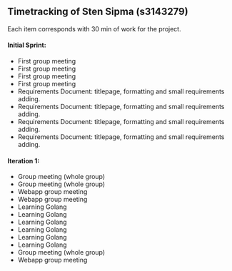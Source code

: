 ## Timetracking of Sten Sipma (s3143279)
Each item corresponds with 30 min of work for the project.

#### Initial Sprint:
- First group meeting
- First group meeting
- First group meeting
- First group meeting
- Requirements Document: titlepage, formatting and small requirements adding.
- Requirements Document: titlepage, formatting and small requirements adding.
- Requirements Document: titlepage, formatting and small requirements adding.
- Requirements Document: titlepage, formatting and small requirements adding.

#### Iteration 1:
- Group meeting (whole group)
- Group meeting (whole group)
- Webapp group meeting
- Webapp group meeting
- Learning Golang
- Learning Golang
- Learning Golang
- Learning Golang
- Learning Golang
- Learning Golang
- Group meeting (whole group)
- Webapp group meeting